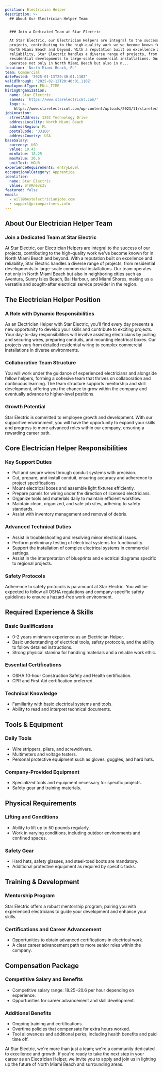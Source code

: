 ```yaml
---
position: Electrician Helper
description: >-
  ## About Our Electrician Helper Team


  ### Join a Dedicated Team at Star Electric

  At Star Electric, our Electrician Helpers are integral to the success of our
  projects, contributing to the high-quality work we've become known for in
  North Miami Beach and beyond. With a reputation built on excellence and
  reliability, Star Electric handles a diverse range of projects, from
  residential developments to large-scale commercial installations. Our team
  operates not only in North Miami Beach but also in n...
location: 'North Miami Beach, FL'
team: Commercial
datePosted: '2025-01-13T20:40:01.110Z'
validThrough: '2025-02-12T20:40:01.110Z'
employmentType: FULL_TIME
hiringOrganization:
  name: Star Electric
  sameAs: 'https://www.starelectricmt.com/'
  logo: >-
    https://www.starelectricmt.com/wp-content/uploads/2023/11/starelectric-favicon-black-and-white.svg
jobLocation:
  streetAddress: 1203 Technology Drive
  addressLocality: North Miami Beach
  addressRegion: FL
  postalCode: '33160'
  addressCountry: USA
baseSalary:
  currency: USD
  value: 19.43
  minValue: 18.25
  maxValue: 20.6
  unitText: HOUR
experienceRequirements: entryLevel
occupationalCategory: Apprentice
identifier:
  name: Star Electric
  value: STARnevs3v
featured: false
email:
  - will@bestelectricianjobs.com
  - support@primepartners.info
---
```




## About Our Electrician Helper Team

### Join a Dedicated Team at Star Electric
At Star Electric, our Electrician Helpers are integral to the success of our projects, contributing to the high-quality work we've become known for in North Miami Beach and beyond. With a reputation built on excellence and reliability, Star Electric handles a diverse range of projects, from residential developments to large-scale commercial installations. Our team operates not only in North Miami Beach but also in neighboring cities such as Aventura, Sunny Isles Beach, Bal Harbour, and Miami Shores, making us a versatile and sought-after electrical service provider in the region.

## The Electrician Helper Position

### A Role with Dynamic Responsibilities
As an Electrician Helper with Star Electric, you'll find every day presents a new opportunity to develop your skills and contribute to exciting projects. Your day-to-day responsibilities will involve assisting electricians by pulling and securing wires, preparing conduits, and mounting electrical boxes. Our projects vary from detailed residential wiring to complex commercial installations in diverse environments.

### Collaborative Team Structure
You will work under the guidance of experienced electricians and alongside fellow helpers, forming a cohesive team that thrives on collaboration and continuous learning. The team structure supports mentorship and skill development, offering you the chance to grow within the company and eventually advance to higher-level positions.

### Growth Potential
Star Electric is committed to employee growth and development. With our supportive environment, you will have the opportunity to expand your skills and progress to more advanced roles within our company, ensuring a rewarding career path.

## Core Electrician Helper Responsibilities

### Key Support Duties
- Pull and secure wires through conduit systems with precision.
- Cut, prepare, and install conduit, ensuring accuracy and adherence to project specifications.
- Mount electrical boxes and assemble light fixtures efficiently.
- Prepare panels for wiring under the direction of licensed electricians.
- Organize tools and materials daily to maintain efficient workflow.
- Maintain clean, organized, and safe job sites, adhering to safety standards.
- Assist with inventory management and removal of debris.

### Advanced Technical Duties
- Assist in troubleshooting and resolving minor electrical issues.
- Perform preliminary testing of electrical systems for functionality.
- Support the installation of complex electrical systems in commercial settings.
- Assist in the interpretation of blueprints and electrical diagrams specific to regional projects.

### Safety Protocols
Adherence to safety protocols is paramount at Star Electric. You will be expected to follow all OSHA regulations and company-specific safety guidelines to ensure a hazard-free work environment.

## Required Experience & Skills

### Basic Qualifications
- 0-2 years minimum experience as an Electrician Helper.
- Basic understanding of electrical tools, safety protocols, and the ability to follow detailed instructions.
- Strong physical stamina for handling materials and a reliable work ethic.

### Essential Certifications
- OSHA 10-hour Construction Safety and Health certification.
- CPR and First Aid certification preferred.

### Technical Knowledge
- Familiarity with basic electrical systems and tools.
- Ability to read and interpret technical documents.

## Tools & Equipment

### Daily Tools
- Wire strippers, pliers, and screwdrivers.
- Multimeters and voltage testers.
- Personal protective equipment such as gloves, goggles, and hard hats.

### Company-Provided Equipment
- Specialized tools and equipment necessary for specific projects.
- Safety gear and training materials.

## Physical Requirements

### Lifting and Conditions
- Ability to lift up to 50 pounds regularly.
- Work in varying conditions, including outdoor environments and confined spaces.

### Safety Gear
- Hard hats, safety glasses, and steel-toed boots are mandatory.
- Additional protective equipment as required by specific tasks.

## Training & Development

### Mentorship Program
Star Electric offers a robust mentorship program, pairing you with experienced electricians to guide your development and enhance your skills.

### Certifications and Career Advancement
- Opportunities to obtain advanced certifications in electrical work.
- A clear career advancement path to more senior roles within the company.

## Compensation Package

### Competitive Salary and Benefits
- Competitive salary range: $18.25-$20.6 per hour depending on experience.
- Opportunities for career advancement and skill development.

### Additional Benefits
- Ongoing training and certifications.
- Overtime policies that compensate for extra hours worked.
- Tool allowances and additional perks, including health benefits and paid time off.

At Star Electric, we're more than just a team; we're a community dedicated to excellence and growth. If you're ready to take the next step in your career as an Electrician Helper, we invite you to apply and join us in lighting up the future of North Miami Beach and surrounding areas.